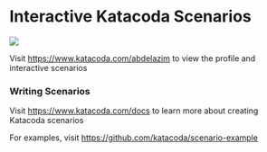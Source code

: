 # Interactive Katacoda Scenarios

[![](http://shields.katacoda.com/katacoda/abdelazim/count.svg)](https://www.katacoda.com/abdelazim "Get your profile on Katacoda.com")

Visit https://www.katacoda.com/abdelazim to view the profile and interactive scenarios

### Writing Scenarios
Visit https://www.katacoda.com/docs to learn more about creating Katacoda scenarios

For examples, visit https://github.com/katacoda/scenario-example
